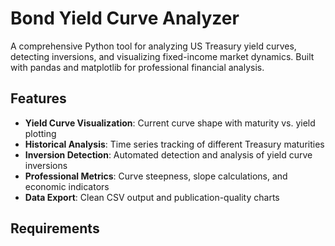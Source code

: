 # Bond Yield Curve Analyzer

A comprehensive Python tool for analyzing US Treasury yield curves, detecting inversions, and visualizing fixed-income market dynamics. Built with pandas and matplotlib for professional financial analysis.

## Features

- **Yield Curve Visualization**: Current curve shape with maturity vs. yield plotting
- **Historical Analysis**: Time series tracking of different Treasury maturities
- **Inversion Detection**: Automated detection and analysis of yield curve inversions
- **Professional Metrics**: Curve steepness, slope calculations, and economic indicators
- **Data Export**: Clean CSV output and publication-quality charts

## Requirements

